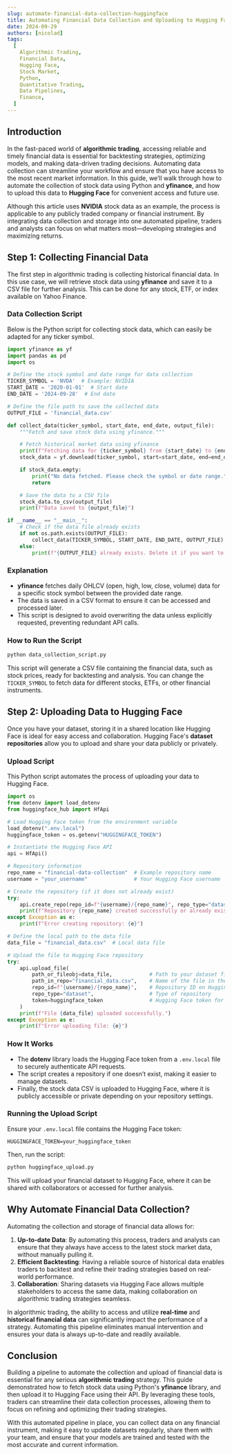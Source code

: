 ```yaml
---
slug: automate-financial-data-collection-huggingface
title: Automating Financial Data Collection and Uploading to Hugging Face for Algorithmic Trading
date: 2024-09-29
authors: [nicolad]
tags:
  [
    Algorithmic Trading,
    Financial Data,
    Hugging Face,
    Stock Market,
    Python,
    Quantitative Trading,
    Data Pipelines,
    Finance,
  ]
---
```


## Introduction

In the fast-paced world of **algorithmic trading**, accessing reliable and timely financial data is essential for backtesting strategies, optimizing models, and making data-driven trading decisions. Automating data collection can streamline your workflow and ensure that you have access to the most recent market information. In this guide, we’ll walk through how to automate the collection of stock data using Python and **yfinance**, and how to upload this data to **Hugging Face** for convenient access and future use.

Although this article uses **NVIDIA** stock data as an example, the process is applicable to any publicly traded company or financial instrument. By integrating data collection and storage into one automated pipeline, traders and analysts can focus on what matters most—developing strategies and maximizing returns.

<!-- truncate -->

## Step 1: Collecting Financial Data

The first step in algorithmic trading is collecting historical financial data. In this use case, we will retrieve stock data using **yfinance** and save it to a CSV file for further analysis. This can be done for any stock, ETF, or index available on Yahoo Finance.

### Data Collection Script

Below is the Python script for collecting stock data, which can easily be adapted for any ticker symbol.

```python
import yfinance as yf
import pandas as pd
import os

# Define the stock symbol and date range for data collection
TICKER_SYMBOL = 'NVDA'  # Example: NVIDIA
START_DATE = '2020-01-01'  # Start date
END_DATE = '2024-09-28'  # End date

# Define the file path to save the collected data
OUTPUT_FILE = 'financial_data.csv'

def collect_data(ticker_symbol, start_date, end_date, output_file):
    """Fetch and save stock data using yfinance."""

    # Fetch historical market data using yfinance
    print(f"Fetching data for {ticker_symbol} from {start_date} to {end_date}...")
    stock_data = yf.download(ticker_symbol, start=start_date, end=end_date)

    if stock_data.empty:
        print("No data fetched. Please check the symbol or date range.")
        return

    # Save the data to a CSV file
    stock_data.to_csv(output_file)
    print(f"Data saved to {output_file}")

if __name__ == "__main__":
    # Check if the data file already exists
    if not os.path.exists(OUTPUT_FILE):
        collect_data(TICKER_SYMBOL, START_DATE, END_DATE, OUTPUT_FILE)
    else:
        print(f"{OUTPUT_FILE} already exists. Delete it if you want to fetch fresh data.")
```

### Explanation

- **yfinance** fetches daily OHLCV (open, high, low, close, volume) data for a specific stock symbol between the provided date range.
- The data is saved in a CSV format to ensure it can be accessed and processed later.
- This script is designed to avoid overwriting the data unless explicitly requested, preventing redundant API calls.

### How to Run the Script

```bash
python data_collection_script.py
```

This script will generate a CSV file containing the financial data, such as stock prices, ready for backtesting and analysis. You can change the `TICKER_SYMBOL` to fetch data for different stocks, ETFs, or other financial instruments.

## Step 2: Uploading Data to Hugging Face

Once you have your dataset, storing it in a shared location like Hugging Face is ideal for easy access and collaboration. Hugging Face's **dataset repositories** allow you to upload and share your data publicly or privately.

### Upload Script

This Python script automates the process of uploading your data to Hugging Face.

```python
import os
from dotenv import load_dotenv
from huggingface_hub import HfApi

# Load Hugging Face token from the environment variable
load_dotenv(".env.local")
huggingface_token = os.getenv("HUGGINGFACE_TOKEN")

# Instantiate the Hugging Face API
api = HfApi()

# Repository information
repo_name = "financial-data-collection"  # Example repository name
username = "your_username"               # Your Hugging Face username

# Create the repository (if it does not already exist)
try:
    api.create_repo(repo_id=f"{username}/{repo_name}", repo_type="dataset", exist_ok=True)
    print(f"Repository {repo_name} created successfully or already exists.")
except Exception as e:
    print(f"Error creating repository: {e}")

# Define the local path to the data file
data_file = "financial_data.csv"  # Local data file

# Upload the file to Hugging Face repository
try:
    api.upload_file(
        path_or_fileobj=data_file,            # Path to your dataset file
        path_in_repo="financial_data.csv",    # Name of the file in the repository
        repo_id=f"{username}/{repo_name}",    # Repository ID on Hugging Face
        repo_type="dataset",                  # Type of repository
        token=huggingface_token               # Hugging Face token for authentication
    )
    print(f"File {data_file} uploaded successfully.")
except Exception as e:
    print(f"Error uploading file: {e}")
```

### How It Works

- The **dotenv** library loads the Hugging Face token from a `.env.local` file to securely authenticate API requests.
- The script creates a repository if one doesn’t exist, making it easier to manage datasets.
- Finally, the stock data CSV is uploaded to Hugging Face, where it is publicly accessible or private depending on your repository settings.

### Running the Upload Script

Ensure your `.env.local` file contains the Hugging Face token:

```plaintext
HUGGINGFACE_TOKEN=your_huggingface_token
```

Then, run the script:

```bash
python huggingface_upload.py
```

This will upload your financial dataset to Hugging Face, where it can be shared with collaborators or accessed for further analysis.

## Why Automate Financial Data Collection?

Automating the collection and storage of financial data allows for:

1. **Up-to-date Data**: By automating this process, traders and analysts can ensure that they always have access to the latest stock market data, without manually pulling it.
2. **Efficient Backtesting**: Having a reliable source of historical data enables traders to backtest and refine their trading strategies based on real-world performance.
3. **Collaboration**: Sharing datasets via Hugging Face allows multiple stakeholders to access the same data, making collaboration on algorithmic trading strategies seamless.

In algorithmic trading, the ability to access and utilize **real-time** and **historical financial data** can significantly impact the performance of a strategy. Automating this pipeline eliminates manual intervention and ensures your data is always up-to-date and readily available.

## Conclusion

Building a pipeline to automate the collection and upload of financial data is essential for any serious **algorithmic trading** strategy. This guide demonstrated how to fetch stock data using Python's **yfinance** library, and then upload it to Hugging Face using their API. By leveraging these tools, traders can streamline their data collection processes, allowing them to focus on refining and optimizing their trading strategies.

With this automated pipeline in place, you can collect data on any financial instrument, making it easy to update datasets regularly, share them with your team, and ensure that your models are trained and tested with the most accurate and current information.
